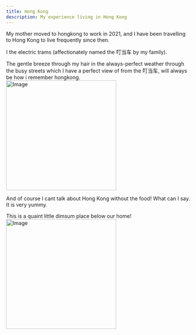 ```yaml
---
title: Hong Kong
description: My experience living in Hong Kong
---
```


My mother moved to hongkong to work in 2021, and I have been travelling to Hong Kong to live frequently since then. 

I the electric trams (affectionately named the 叮当车 by my family).

The gentle breeze through my hair in the always-perfect weather through the busy streets which I have a perfect view of from the 叮当车, will always be how i remember hongkong.
<img src="../images/img_1143.png" alt="Image" width="300" height="300" > </img>

And of course I cant talk about Hong Kong without the food! What can I say. It is very yummy. 

This is a quaint little dimsum place below our home!
<img src="../images/img_6927.png" alt="Image" width="300" height="300" > </img>